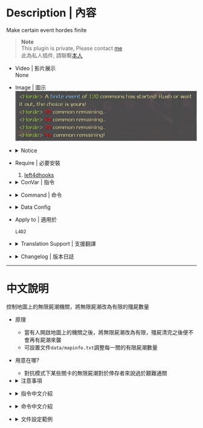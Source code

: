 # Description | 內容
Make certain event hordes finite

> __Note__ <br/>
This plugin is private, Please contact [me](https://github.com/fbef0102/Game-Private_Plugin#私人插件列表-private-plugins-list)<br/>
此為私人插件, 請聯繫[本人](https://github.com/fbef0102/Game-Private_Plugin#私人插件列表-private-plugins-list)

* Video | 影片展示
<br/>None

* Image | 圖示
	<br/>![l4d2_horde_equaliser_1](image/l4d2_horde_equaliser_1.jpg)

* <details><summary>Notice</summary>

	* To install this plugin, you must disable nature horde, see official cvars below
	* 🟥 Please write down the following official cvars in ```cfg/server.cfg```
		```php
		// Nature horde interval (second)
		sm_cvar z_mob_spawn_min_interval_easy            9999
		sm_cvar z_mob_spawn_min_interval_normal          9999
		sm_cvar z_mob_spawn_min_interval_hard            9999
		sm_cvar z_mob_spawn_min_interval_expert          9999

		sm_cvar z_mob_spawn_max_interval_easy            9999
		sm_cvar z_mob_spawn_max_interval_normal          9999
		sm_cvar z_mob_spawn_max_interval_hard            9999
		sm_cvar z_mob_spawn_max_interval_expert          9999
		```
</details>

* Require | 必要安裝
	1. [left4dhooks](https://forums.alliedmods.net/showthread.php?t=321696)

* <details><summary>ConVar | 指令</summary>

	* cfg/sourcemod/l4d2_horde_equaliser.cfg
		```php
		// Annnounce horde remaining at checkpoints [1=each 1/4 of total commons, 2=each common] (0=off)
		l4d2_horde_equaliser_checkpoint_announce "1"

		// Put infinite hordes on a 'hold up' during Tank fights
		l4d2_horde_equaliser_no_tank_horde "0"
		```
</details>

* <details><summary>Command | 命令</summary>

	None
</details>

* <details><summary>Data Config</summary>
	
	* data/mapinfo.txt
		```php
		"MapInfo"
		{
			"c2m3_coaster" //Map Name
			{
				"horde_limit" //Set the horde limit according to 'survivor limit'
				{
					"survivor_1"	"60"// replace infinite horde with finite event of 60 commons when survivor limit is 1
					"survivor_2"	"120"// replace infinite horde with finite event of 120 commons when survivor limit is 2
					"survivor_3"	"180"// replace infinite horde with finite event of 180 commons when survivor limit is 3
					"survivor_4"	"240" // replace infinite horde with finite event of 240 commons when survivor limit is 4
					"survivor_5" 	"300" // replace infinite horde with finite event of 300 commons when survivor limit is 5

					"survivor_x"	.. 	//add more if you want (x=1~28)
				}
			}
		}
		```
</details>

* Apply to | 適用於
	```
	L4D2
	```

* <details><summary>Translation Support | 支援翻譯</summary>

	```
	English
	繁體中文
	简体中文
	```
</details>

* <details><summary>Changelog | 版本日誌</summary>

	* v1.4h (2024-4-16)
		* Add translation

	* v1.3h (2023-9-3)
		* Fix Error and not working on local server

	* v1.2h (2023-2-18)
	    * Modify cvar
			```c
			// Annnounce horde remaining at checkpoints [1=each 1/4 of total commons, 2=each common] (0=off)
			l4d2_horde_equaliser_checkpoint_announce "1"
			```

	* v1.1h
	    * Set the horde limit according to 'survivor limit'
	
	* v1.0h
		* Individual plugin
		* Auto generate cfg

	* v0.0
	    * [From SirPlease/L4D2-Competitive-Rework](https://github.com/SirPlease/L4D2-Competitive-Rework/blob/master/addons/sourcemod/scripting/l4d2_horde_equaliser.sp)
</details>

- - - -
# 中文說明
控制地圖上的無限屍潮機關，將無限屍潮改為有限的殭屍數量

* 原理
	* 當有人開啟地圖上的機關之後，將無限屍潮改為有限，殭屍清完之後便不會再有屍潮來襲
	* 可設置文件```data/mapinfo.txt```調整每一關的有限屍潮數量

* 用意在哪?
	* 對抗模式下某些關卡的無限屍潮對於倖存者來說過於艱難通關

* <details><summary>注意事項</summary>

	* 要使用這個插件必須關閉遊戲導演的自然屍潮，詳見下方官方指令
	* 🟥 請務必將以下官方指令寫入文件 ```cfg/server.cfg```，不可自行調整
		```php
		// 自然屍潮間隔 (秒數)，必須關閉自然屍潮否則無效
		sm_cvar z_mob_spawn_min_interval_easy            9999 //簡單難度
		sm_cvar z_mob_spawn_min_interval_normal          9999 //一般難度 (對抗模式下為一般難度)
		sm_cvar z_mob_spawn_min_interval_hard            9999 //進階難度
		sm_cvar z_mob_spawn_min_interval_expert          9999 //專家難度
		
		sm_cvar z_mob_spawn_max_interval_easy            9999
		sm_cvar z_mob_spawn_max_interval_normal          9999
		sm_cvar z_mob_spawn_max_interval_hard            9999
		sm_cvar z_mob_spawn_max_interval_expert          9999
		```
</details>

* <details><summary>指令中文介紹</summary>

	* cfg/sourcemod/l4d2_horde_equaliser.cfg
		```php
		// 提示剩餘的屍潮數量 [1=每到1/4階段提示一次, 2=每一隻殭屍提示一次] (0=off)
		l4d2_horde_equaliser_checkpoint_announce "1"

		// 為1時，Tank存活期間，無限屍潮暫停刷殭屍
		l4d2_horde_equaliser_no_tank_horde "0"
		```
</details>

* <details><summary>命令中文介紹</summary>

	None
</details>

* <details><summary>文件設定範例</summary>

	* 根據伺服器當前的倖存者數量決定屍潮數量
	* 設置文件```data/mapinfo.txt```調整每一關的有限屍潮數量
		```php
		"MapInfo"
		{
			"c2m3_coaster"//地圖名
			{
				"horde_limit" // 根據伺服器當前的倖存者數量決定屍潮數量
				{
					"survivor_1"	"60" // 當僅有一位倖存者時，將無限屍潮改為有限的60隻殭屍數量
					"survivor_2"	"120" // 當兩位倖存者時，將無限屍潮改為有限的120隻殭屍數量
					"survivor_3"	"180" // 當三位倖存者時，將無限屍潮改為有限的180隻殭屍數量
					"survivor_4"	"240" // 當四位倖存者時，將無限屍潮改為有限的240隻殭屍數量
					"survivor_5" 	"300" // 當五位倖存者時，將無限屍潮改為有限的300隻殭屍數量

					"survivor_x"	.. 	// 自由新增更多倖存者數量 (x=1~28)
				}
			}
		}
		```
</details>